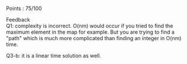 Points : 75/100


Feedback <br>
Q1: complexity is incorrect. O(nm) would occur if you tried to find the maximum element in the map for example. But you are trying to find a "path" which is much more complicated than finding an integer in O(nm) time.

Q3-b: it is a linear time solution as well.
